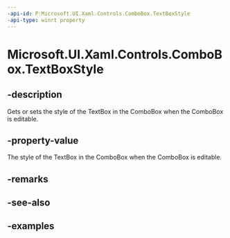 ```yaml
---
-api-id: P:Microsoft.UI.Xaml.Controls.ComboBox.TextBoxStyle
-api-type: winrt property
---
```


<!-- Property syntax.
public Style TextBoxStyle { get;  set; }
-->

# Microsoft.UI.Xaml.Controls.ComboBox.TextBoxStyle

## -description
Gets or sets the style of the TextBox in the ComboBox when the ComboBox is editable.

## -property-value

The style of the TextBox in the ComboBox when the ComboBox is editable.

## -remarks

## -see-also

## -examples

